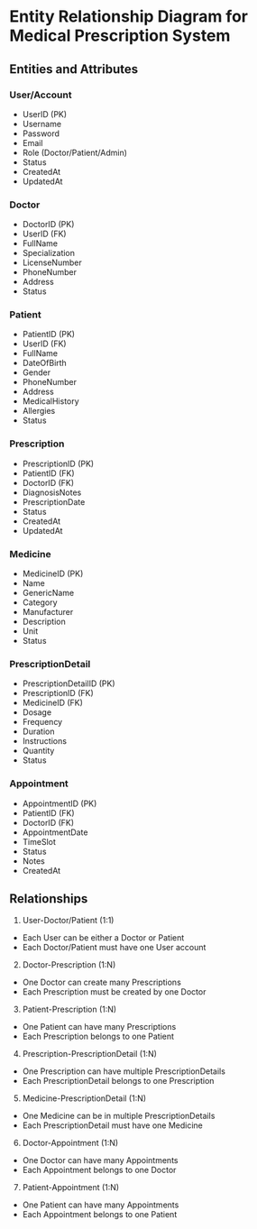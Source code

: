 # Entity Relationship Diagram for Medical Prescription System

## Entities and Attributes

### User/Account
- UserID (PK)
- Username
- Password
- Email 
- Role (Doctor/Patient/Admin)
- Status
- CreatedAt
- UpdatedAt

### Doctor
- DoctorID (PK)
- UserID (FK)
- FullName
- Specialization
- LicenseNumber
- PhoneNumber
- Address
- Status

### Patient
- PatientID (PK)
- UserID (FK)
- FullName
- DateOfBirth
- Gender
- PhoneNumber
- Address
- MedicalHistory
- Allergies
- Status

### Prescription
- PrescriptionID (PK)
- PatientID (FK)
- DoctorID (FK)
- DiagnosisNotes
- PrescriptionDate
- Status
- CreatedAt
- UpdatedAt

### Medicine
- MedicineID (PK)
- Name
- GenericName
- Category
- Manufacturer
- Description
- Unit
- Status

### PrescriptionDetail
- PrescriptionDetailID (PK)
- PrescriptionID (FK)
- MedicineID (FK)
- Dosage
- Frequency
- Duration
- Instructions
- Quantity
- Status

### Appointment
- AppointmentID (PK)
- PatientID (FK)
- DoctorID (FK)
- AppointmentDate
- TimeSlot
- Status
- Notes
- CreatedAt

## Relationships

1. User-Doctor/Patient (1:1)
- Each User can be either a Doctor or Patient
- Each Doctor/Patient must have one User account

2. Doctor-Prescription (1:N)
- One Doctor can create many Prescriptions
- Each Prescription must be created by one Doctor

3. Patient-Prescription (1:N)
- One Patient can have many Prescriptions
- Each Prescription belongs to one Patient

4. Prescription-PrescriptionDetail (1:N)
- One Prescription can have multiple PrescriptionDetails
- Each PrescriptionDetail belongs to one Prescription

5. Medicine-PrescriptionDetail (1:N)
- One Medicine can be in multiple PrescriptionDetails
- Each PrescriptionDetail must have one Medicine

6. Doctor-Appointment (1:N)
- One Doctor can have many Appointments
- Each Appointment belongs to one Doctor

7. Patient-Appointment (1:N)
- One Patient can have many Appointments
- Each Appointment belongs to one Patient 